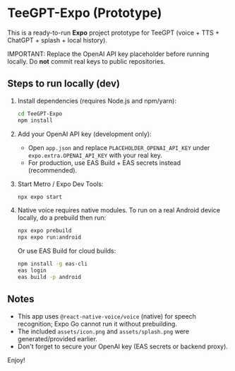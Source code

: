# TeeGPT-Expo (Prototype)

This is a ready-to-run **Expo** project prototype for TeeGPT (voice + TTS + ChatGPT + splash + local history).

IMPORTANT: Replace the OpenAI API key placeholder before running locally. Do **not** commit real keys to public repositories.

## Steps to run locally (dev)

1. Install dependencies (requires Node.js and npm/yarn):
   ```bash
   cd TeeGPT-Expo
   npm install
   ```

2. Add your OpenAI API key (development only):
   - Open `app.json` and replace `PLACEHOLDER_OPENAI_API_KEY` under `expo.extra.OPENAI_API_KEY` with your real key.
   - For production, use EAS Build + EAS secrets instead (recommended).

3. Start Metro / Expo Dev Tools:
   ```bash
   npx expo start
   ```

4. Native voice requires native modules. To run on a real Android device locally, do a prebuild then run:
   ```bash
   npx expo prebuild
   npx expo run:android
   ```
   Or use EAS Build for cloud builds:
   ```bash
   npm install -g eas-cli
   eas login
   eas build -p android
   ```

## Notes
- This app uses `@react-native-voice/voice` (native) for speech recognition; Expo Go cannot run it without prebuilding.
- The included `assets/icon.png` and `assets/splash.png` were generated/provided earlier.
- Don't forget to secure your OpenAI key (EAS secrets or backend proxy).

Enjoy!

